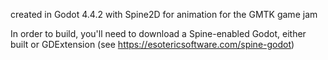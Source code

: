 created in Godot 4.4.2 with Spine2D for animation for the GMTK game jam

In order to build, you'll need to download a Spine-enabled Godot, either built or GDExtension (see https://esotericsoftware.com/spine-godot)
